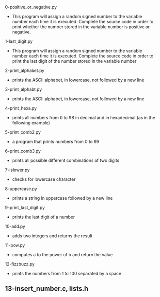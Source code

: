 0-positive_or_negative.py
- This program will assign a random signed number to the variable number each time it is executed. Complete the source code in order to print whether the number stored in the variable number is positive or negative.

1-last_digit.py
- This program will assign a random signed number to the variable number each time it is executed. Complete the source code in order to print the last digit of the number stored in the variable number

2-print_alphabet.py
- prints the ASCII alphabet, in lowercase, not followed by a new line

3-print_alphabt.py
- prints the ASCII alphabet, in lowercase, not followed by a new line

4-print_hexa.py
- prints all numbers from 0 to 98 in decimal and in hexadecimal (as in the following example)

5-print_comb2.py
- a program that prints numbers from 0 to 99

6-print_comb3.py
- prints all possible different combinations of two digits

7-islower.py
- checks for lowercase character

8-uppercase.py
- prints a string in uppercase followed by a new line

9-print_last_digit.py
- prints the last digit of a number

10-add.py
- adds two integers and returns the result

11-pow.py
- computes a to the power of b and return the value

12-fizzbuzz.py
- prints the numbers from 1 to 100 separated by a space

13-insert_number.c, lists.h
- 
